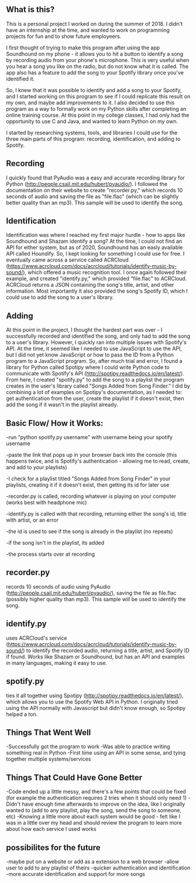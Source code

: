 ## What is this?
This is a personal project I worked on during the summer of 2018. I didn't have an internship at the time, and wanted to work on programming projects for fun and to show future employeers. 

I first thought of trying to make this program after using the app Soundhound on my phone - it allows you to hit a button to identify a song by recording audio from your phone's microphone. This is very useful when you hear a song you like on the radio, but do not know what it is called. The app also has a feature to add the song to your Spotify library once you've identified it. 

So, I knew that it was possible to identify and add a song to your Spotify, and I started working on this program to see if I could replicate this result on my own, and maybe add improvements to it. I also decided to use this program as a way to formally work on my Python skills after completing an online training course. At this point in my college classes, I had only had the opportunity to use C and Java, and wanted to learn Python on my own.

I started by researching systems, tools, and libraries I could use for the three main parts of this program: recording, identification, and adding to Spotify.  

## Recording
I quickly found that PyAudio was a easy and accurate recording library for Python (http://people.csail.mit.edu/hubert/pyaudio/). I followed the documentation on their website to create "recorder.py," which records 10 seconds of audio and saving the file as "file.flac" (which can be slightly better quality than an mp3). This sample will be used to identify the song.

## Identification
Identification was where I reached my first major hurdle - how to apps like Soundhound and Shazam identify a song? At the time, I could not find an API for either system, but as of 2020, Soundhound has an easly available API called Houndify. So, I kept looking for something I could use for free. I eventually came across a service called ACRCloud (https://www.acrcloud.com/docs/acrcloud/tutorials/identify-music-by-sound/), which offered a music recognition tool. I once again followed their example, and created "identify.py," which provided "file.flac" to ACRCloud. ACRCloud returns a JSON containing the song's title, artist, and other information. Most importantly it also provided the song's Spotify ID, which I could use to add the song to a user's library.

## Adding
At this point in the project, I thought the hardest part was over - I successfully recorded and identified the song, and only had to add the song to a user's library. However, I quickly ran into multiple issues with Spotify's API. At the time, it seemed like I needed to use JavaScript to use the API, but I did not yet know JavaScript or how to pass the ID from a Python program to a JavaScript program. So, after much trial and error, I found a library for Python called Spotipy where I could write Python code to communicate with Spotify's API (http://spotipy.readthedocs.io/en/latest/). From here, I created "spotify.py" to add the song to a playlist the program creates in the user's library called "Songs Added from Song Finder." I did by combining a lot of examples on Spotipy's documentation, as I needed to: get authentication from the user, create the playlist if it doesn't exist, then add the song if it wasn't in the playlist already. 


## Basic Flow/ How it Works:

-run "python spotify.py username" with username being your spotify username

-paste the link that pops up in your browser back into the console (this happens twice, and is Spotify's 
authentication - allowing me to read, create, and add to your playlists)

-I check for a playlist titled "Songs Added from Song Finder" in your playlists, creating it if it doesn't exist, then getting its id for later use

-recorder.py is called, recording whatever is playing on your computer (works best with headphone mic)

-identify.py is called with that recording, returning either the song's id, title with artist, or an error

-the id is used to see if the song is already in the playlist (no repeats)

-if the song isn't in the playlist, its added

-the process starts over at recording

## recorder.py
records 10 seconds of audio using PyAudio (http://people.csail.mit.edu/hubert/pyaudio/), saving the file as file.flac (possibly higher quality than mp3). This sample will be used to identify the song.

## identify.py
uses ACRCloud's service (https://www.acrcloud.com/docs/acrcloud/tutorials/identify-music-by-sound/) to identify the recorded audio, returning a title, artist, and Spotify ID if found. Works like Shazam or Soundhound, but has an API and examples in many languages, making it easy to use.

## spotify.py
ties it all together using Spotipy (http://spotipy.readthedocs.io/en/latest/), which allows you to use the Spotify Web API in Python. I originally tried using the API normally with Javascript but didn't know enough, so Spotipy helped a ton.

## Things That Went Well
-Successfully got the program to work
-Was able to practice writing something real in Python
-First time using an API in some sense, and tying together multiple systems/services

## Things That Could Have Gone Better
-Code ended up a little messy, and there's a few points that could be fixed (for example the authentication requires 2 tries when it should only need 1)
-Didn't have enough time afterwards to improve on the idea, like I originally wanted to (add to any playlist, play the song, send the song to someone, etc)
-Knowing a little more about each system would be good - felt like I was in a little over my head and should review the program to learn more about how each service I used works 

## possibilites for the future
-maybe put on a website or add as a extension to a web browser
-allow user to add to any playlist of theirs
-quicker authentication and identification
-more accurate identification and support for more songs


